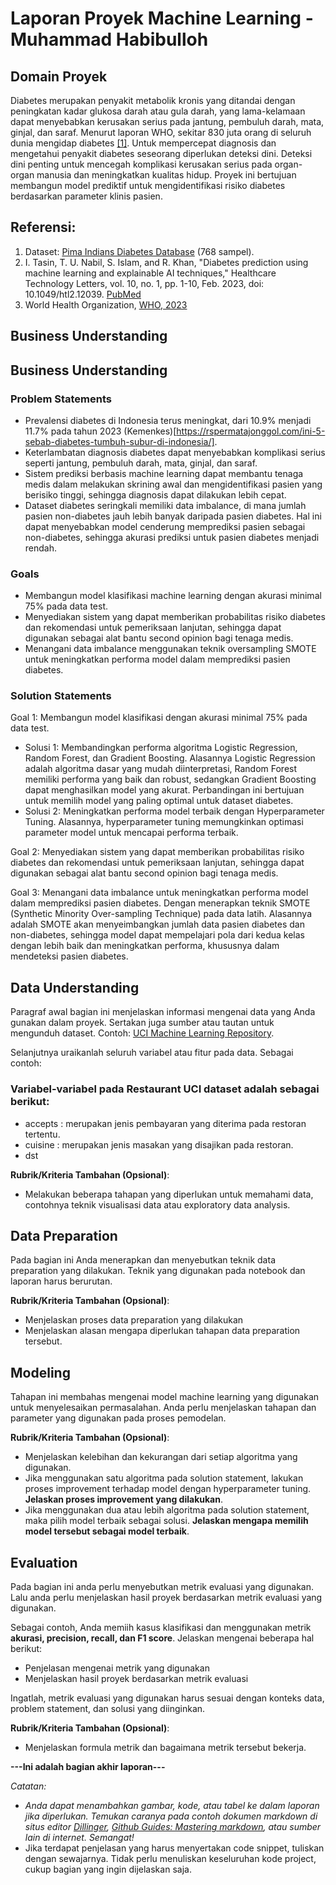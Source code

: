 # Laporan Proyek Machine Learning - Muhammad Habibulloh

## Domain Proyek

Diabetes merupakan penyakit metabolik kronis yang ditandai dengan peningkatan kadar glukosa darah atau gula darah, yang lama-kelamaan dapat menyebabkan kerusakan serius pada jantung, pembuluh darah, mata, ginjal, dan saraf. Menurut laporan WHO, sekitar 830 juta orang di seluruh dunia mengidap diabetes [[1]](https://www.who.int/health-topics/diabetes). Untuk mempercepat diagnosis dan mengetahui penyakit diabetes seseorang diperlukan deteksi dini. Deteksi dini penting untuk mencegah komplikasi kerusakan serius pada organ-organ manusia dan meningkatkan kualitas hidup. Proyek ini bertujuan membangun model prediktif untuk mengidentifikasi risiko diabetes berdasarkan parameter klinis pasien.

## Referensi:
1. Dataset: [Pima Indians Diabetes Database](https://www.kaggle.com/datasets/uciml/pima-indians-diabetes-database/data) (768 sampel).
2. I. Tasin, T. U. Nabil, S. Islam, and R. Khan, "Diabetes prediction using machine learning and explainable AI techniques," Healthcare Technology Letters, vol. 10, no. 1, pp. 1-10, Feb. 2023, doi: 10.1049/htl2.12039. [PubMed](https://pmc.ncbi.nlm.nih.gov/articles/PMC10107388/)
3. World Health Organization, [WHO, 2023](https://www.who.int/health-topics/diabetes)

## Business Understanding

## Business Understanding

### Problem Statements

- Prevalensi diabetes di Indonesia terus meningkat, dari 10.9% menjadi 11.7% pada tahun 2023 (Kemenkes)[https://rspermatajonggol.com/ini-5-sebab-diabetes-tumbuh-subur-di-indonesia/]. 
- Keterlambatan diagnosis diabetes dapat menyebabkan komplikasi serius seperti jantung, pembuluh darah, mata, ginjal, dan saraf.
- Sistem prediksi berbasis machine learning dapat membantu tenaga medis dalam melakukan skrining awal dan mengidentifikasi pasien yang berisiko tinggi, sehingga diagnosis dapat dilakukan lebih cepat.
- Dataset diabetes seringkali memiliki data imbalance, di mana jumlah pasien non-diabetes jauh lebih banyak daripada pasien diabetes. Hal ini dapat menyebabkan model cenderung memprediksi pasien sebagai non-diabetes, sehingga akurasi prediksi untuk pasien diabetes menjadi rendah.

### Goals

- Membangun model klasifikasi machine learning dengan akurasi minimal 75% pada data test.
- Menyediakan sistem yang dapat memberikan probabilitas risiko diabetes dan rekomendasi untuk pemeriksaan lanjutan, sehingga dapat digunakan sebagai alat bantu second opinion bagi tenaga medis.
- Menangani data imbalance menggunakan teknik oversampling SMOTE untuk meningkatkan performa model dalam memprediksi pasien diabetes.

### Solution Statements

Goal 1: Membangun model klasifikasi dengan akurasi minimal 75% pada data test.
- Solusi 1: Membandingkan performa algoritma Logistic Regression, Random Forest, dan Gradient Boosting. Alasannya Logistic Regression adalah algoritma dasar yang mudah diinterpretasi, Random Forest memiliki performa yang baik dan robust, sedangkan Gradient Boosting dapat menghasilkan model yang akurat. Perbandingan ini bertujuan untuk memilih model yang paling optimal untuk dataset diabetes.
- Solusi 2: Meningkatkan performa model terbaik dengan Hyperparameter Tuning. Alasannya, hyperparameter tuning memungkinkan optimasi parameter model untuk mencapai performa terbaik. 

Goal 2: Menyediakan sistem yang dapat memberikan probabilitas risiko diabetes dan rekomendasi untuk pemeriksaan lanjutan, sehingga dapat digunakan sebagai alat bantu second opinion bagi tenaga medis.

Goal 3: Menangani data imbalance untuk meningkatkan performa model dalam memprediksi pasien diabetes. Dengan menerapkan teknik SMOTE (Synthetic Minority Over-sampling Technique) pada data latih. Alasannya adalah SMOTE akan menyeimbangkan jumlah data pasien diabetes dan non-diabetes, sehingga model dapat mempelajari pola dari kedua kelas dengan lebih baik dan meningkatkan performa, khususnya dalam mendeteksi pasien diabetes.
    
## Data Understanding
Paragraf awal bagian ini menjelaskan informasi mengenai data yang Anda gunakan dalam proyek. Sertakan juga sumber atau tautan untuk mengunduh dataset. Contoh: [UCI Machine Learning Repository](https://archive.ics.uci.edu/ml/datasets/Restaurant+%26+consumer+data).

Selanjutnya uraikanlah seluruh variabel atau fitur pada data. Sebagai contoh:  

### Variabel-variabel pada Restaurant UCI dataset adalah sebagai berikut:
- accepts : merupakan jenis pembayaran yang diterima pada restoran tertentu.
- cuisine : merupakan jenis masakan yang disajikan pada restoran.
- dst

**Rubrik/Kriteria Tambahan (Opsional)**:
- Melakukan beberapa tahapan yang diperlukan untuk memahami data, contohnya teknik visualisasi data atau exploratory data analysis.

## Data Preparation
Pada bagian ini Anda menerapkan dan menyebutkan teknik data preparation yang dilakukan. Teknik yang digunakan pada notebook dan laporan harus berurutan.

**Rubrik/Kriteria Tambahan (Opsional)**: 
- Menjelaskan proses data preparation yang dilakukan
- Menjelaskan alasan mengapa diperlukan tahapan data preparation tersebut.

## Modeling
Tahapan ini membahas mengenai model machine learning yang digunakan untuk menyelesaikan permasalahan. Anda perlu menjelaskan tahapan dan parameter yang digunakan pada proses pemodelan.

**Rubrik/Kriteria Tambahan (Opsional)**: 
- Menjelaskan kelebihan dan kekurangan dari setiap algoritma yang digunakan.
- Jika menggunakan satu algoritma pada solution statement, lakukan proses improvement terhadap model dengan hyperparameter tuning. **Jelaskan proses improvement yang dilakukan**.
- Jika menggunakan dua atau lebih algoritma pada solution statement, maka pilih model terbaik sebagai solusi. **Jelaskan mengapa memilih model tersebut sebagai model terbaik**.

## Evaluation
Pada bagian ini anda perlu menyebutkan metrik evaluasi yang digunakan. Lalu anda perlu menjelaskan hasil proyek berdasarkan metrik evaluasi yang digunakan.

Sebagai contoh, Anda memiih kasus klasifikasi dan menggunakan metrik **akurasi, precision, recall, dan F1 score**. Jelaskan mengenai beberapa hal berikut:
- Penjelasan mengenai metrik yang digunakan
- Menjelaskan hasil proyek berdasarkan metrik evaluasi

Ingatlah, metrik evaluasi yang digunakan harus sesuai dengan konteks data, problem statement, dan solusi yang diinginkan.

**Rubrik/Kriteria Tambahan (Opsional)**: 
- Menjelaskan formula metrik dan bagaimana metrik tersebut bekerja.

**---Ini adalah bagian akhir laporan---**

_Catatan:_
- _Anda dapat menambahkan gambar, kode, atau tabel ke dalam laporan jika diperlukan. Temukan caranya pada contoh dokumen markdown di situs editor [Dillinger](https://dillinger.io/), [Github Guides: Mastering markdown](https://guides.github.com/features/mastering-markdown/), atau sumber lain di internet. Semangat!_
- Jika terdapat penjelasan yang harus menyertakan code snippet, tuliskan dengan sewajarnya. Tidak perlu menuliskan keseluruhan kode project, cukup bagian yang ingin dijelaskan saja.

